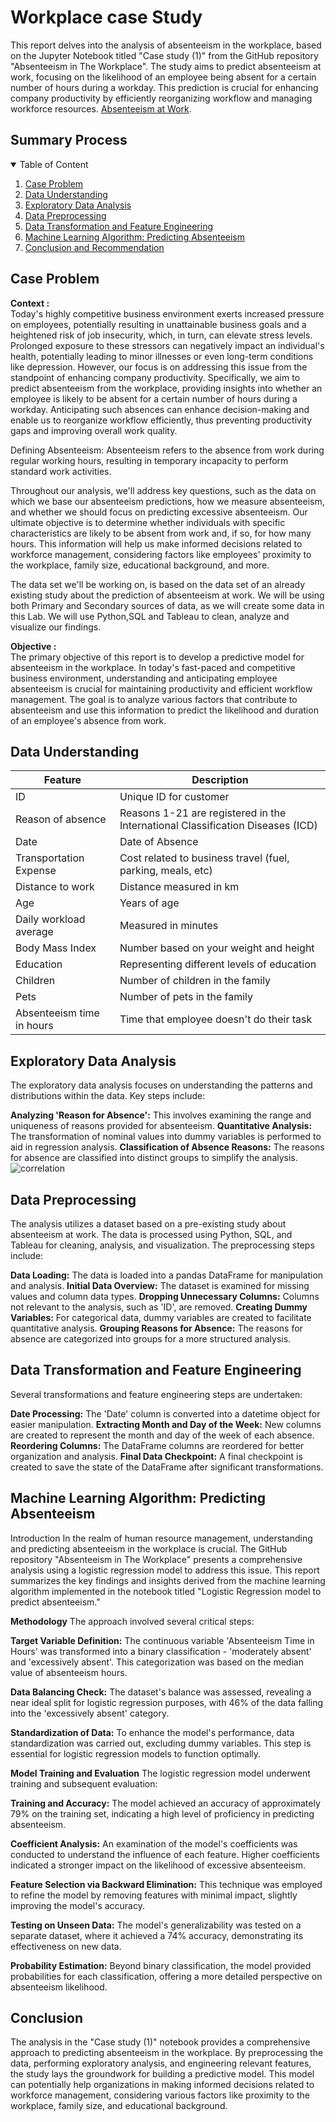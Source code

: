 # Workplace case Study

This report delves into the analysis of absenteeism in the workplace, based on the Jupyter Notebook titled "Case study (1)" from the GitHub repository "Absenteeism in The Workplace". The study aims to predict absenteeism at work, focusing on the likelihood of an employee being absent for a certain number of hours during a workday. This prediction is crucial for enhancing company productivity by efficiently reorganizing workflow and managing workforce resources. [Absenteeism at Work]([https://github.com/Juantonios1/Absenteeism-Analysis-to-Improve-Work-Performance/blob/main/Absenteeism%20Analysis%20ipynb/Absenteeism%20Analysis%20to%20Improve%20Work%20Performance.ipynb](https://github.com/farahzak/Absenteeism-in-The-Workplace/blob/main/Absenteeism%20-%20Data%20Preprocessing.ipynb)).

## Summary Process
<!-- TABLE OF CONTENTS -->
<details open="open">
  <summary>Table of Content</summary>
  <ol>
    <li>
      <a href="#Case-Problem">Case Problem</a>
    </li>
    <li>
      <a href="#data-understanding">Data Understanding</a>
    </li>
    <li>
      <a href="#exploratory-data-analysis">Exploratory Data Analysis</a>
    </li>
    <li>
      <a href="#data-preprocessing">Data Preprocessing</a>
    </li>
    <li>
      <a href="#data-transformation-and-feature-engineering">Data Transformation and Feature Engineering</a>
    </li>
    <li>
      <a href="#machine-learning-algorithm-predicting-absenteeism">Machine Learning Algorithm: Predicting Absenteeism</a>
    </li>
    <li>
      <a href="#conclusion">Conclusion and Recommendation</a>
    </li>
  </ol>
</details>

## Case Problem
**Context :**  
Today's highly competitive business environment exerts increased pressure on employees, potentially resulting in unattainable business goals and a heightened risk of job insecurity, which, in turn, can elevate stress levels. Prolonged exposure to these stressors can negatively impact an individual's health, potentially leading to minor illnesses or even long-term conditions like depression. However, our focus is on addressing this issue from the standpoint of enhancing company productivity. Specifically, we aim to predict absenteeism from the workplace, providing insights into whether an employee is likely to be absent for a certain number of hours during a workday. Anticipating such absences can enhance decision-making and enable us to reorganize workflow efficiently, thus preventing productivity gaps and improving overall work quality.

Defining Absenteeism: Absenteeism refers to the absence from work during regular working hours, resulting in temporary incapacity to perform standard work activities.

Throughout our analysis, we'll address key questions, such as the data on which we base our absenteeism predictions, how we measure absenteeism, and whether we should focus on predicting excessive absenteeism. Our ultimate objective is to determine whether individuals with specific characteristics are likely to be absent from work and, if so, for how many hours. This information will help us make informed decisions related to workforce management, considering factors like employees' proximity to the workplace, family size, educational background, and more.

The data set we'll be working on, is based on the data set of an already existing study about the prediction of absenteeism at work. We will be using both Primary and Secondary sources of data, as we will create some data in this Lab. We will use Python,SQL and Tableau to clean, analyze and visualize our findings.

**Objective :**  
The primary objective of this report is to develop a predictive model for absenteeism in the workplace. In today's fast-paced and competitive business environment, understanding and anticipating employee absenteeism is crucial for maintaining productivity and efficient workflow management. The goal is to analyze various factors that contribute to absenteeism and use this information to predict the likelihood and duration of an employee's absence from work.

## Data Understanding

| Feature      | Description                                                                                   |
|--------------|-----------------------------------------------------------------------------------------------|
| ID           | Unique ID for customer                                                                        |
| Reason of absence | Reasons 1-21 are registered in the International Classification Diseases (ICD)               |
| Date         | Date of Absence                                                                               |
| Transportation Expense | Cost related to business travel (fuel, parking, meals, etc)                                   |
| Distance to work | Distance measured in km                                                                       |
| Age          | Years of age                                                                                  |
| Daily workload average | Measured in minutes                                                                           |
| Body Mass Index | Number based on your weight and height                                                        |
| Education    | Representing different levels of education                                                    |
| Children     | Number of children in the family                                                              |
| Pets         | Number of pets in the family                                                                  |
| Absenteeism time in hours | Time that employee doesn't do their task                                                      |

## Exploratory Data Analysis
The exploratory data analysis focuses on understanding the patterns and distributions within the data. Key steps include:

**Analyzing 'Reason for Absence':** This involves examining the range and uniqueness of reasons provided for absenteeism.
**Quantitative Analysis:** The transformation of nominal values into dummy variables is performed to aid in regression analysis.
**Classification of Absence Reasons:** The reasons for absence are classified into distinct groups to simplify the analysis.
![correlation](Image/Correlation.png)

## Data Preprocessing
The analysis utilizes a dataset based on a pre-existing study about absenteeism at work. The data is processed using Python, SQL, and Tableau for cleaning, analysis, and visualization. The preprocessing steps include:

**Data Loading:** The data is loaded into a pandas DataFrame for manipulation and analysis.
**Initial Data Overview:** The dataset is examined for missing values and column data types.
**Dropping Unnecessary Columns:** Columns not relevant to the analysis, such as 'ID', are removed.
**Creating Dummy Variables:** For categorical data, dummy variables are created to facilitate quantitative analysis.
**Grouping Reasons for Absence:** The reasons for absence are categorized into groups for a more structured analysis.

## Data Transformation and Feature Engineering
Several transformations and feature engineering steps are undertaken:

**Date Processing:** The 'Date' column is converted into a datetime object for easier manipulation.
**Extracting Month and Day of the Week:** New columns are created to represent the month and day of the week of each absence.
**Reordering Columns:** The DataFrame columns are reordered for better organization and analysis.
**Final Data Checkpoint:** A final checkpoint is created to save the state of the DataFrame after significant transformations.

## Machine Learning Algorithm: Predicting Absenteeism
Introduction
In the realm of human resource management, understanding and predicting absenteeism in the workplace is crucial. The GitHub repository "Absenteeism in The Workplace" presents a comprehensive analysis using a logistic regression model to address this issue. This report summarizes the key findings and insights derived from the machine learning algorithm implemented in the notebook titled "Logistic Regression model to predict absenteeism."

**Methodology**
The approach involved several critical steps:

**Target Variable Definition:** The continuous variable 'Absenteeism Time in Hours' was transformed into a binary classification - 'moderately absent' and 'excessively absent'. This categorization was based on the median value of absenteeism hours.

**Data Balancing Check:** The dataset's balance was assessed, revealing a near ideal split for logistic regression purposes, with 46% of the data falling into the 'excessively absent' category.

**Standardization of Data:** To enhance the model's performance, data standardization was carried out, excluding dummy variables. This step is essential for logistic regression models to function optimally.

**Model Training and Evaluation**
The logistic regression model underwent training and subsequent evaluation:

**Training and Accuracy:** The model achieved an accuracy of approximately 79% on the training set, indicating a high level of proficiency in predicting absenteeism.

**Coefficient Analysis:** An examination of the model's coefficients was conducted to understand the influence of each feature. Higher coefficients indicated a stronger impact on the likelihood of excessive absenteeism.

**Feature Selection via Backward Elimination:** This technique was employed to refine the model by removing features with minimal impact, slightly improving the model's accuracy.

**Testing on Unseen Data:** The model's generalizability was tested on a separate dataset, where it achieved a 74% accuracy, demonstrating its effectiveness on new data.

**Probability Estimation:** Beyond binary classification, the model provided probabilities for each classification, offering a more detailed perspective on absenteeism likelihood.

## Conclusion
The analysis in the "Case study (1)" notebook provides a comprehensive approach to predicting absenteeism in the workplace. By preprocessing the data, performing exploratory analysis, and engineering relevant features, the study lays the groundwork for building a predictive model. This model can potentially help organizations in making informed decisions related to workforce management, considering various factors like proximity to the workplace, family size, and educational background.
